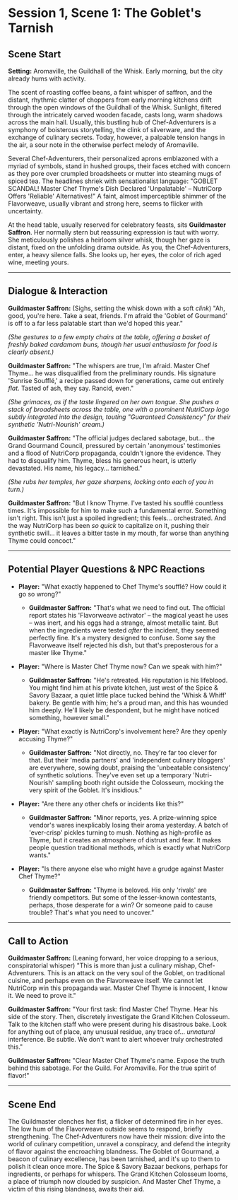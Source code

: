 # Session 1, Scene 1: The Goblet's Tarnish

## Scene Start

**Setting:** Aromaville, the Guildhall of the Whisk. Early morning, but the city already hums with activity.

The scent of roasting coffee beans, a faint whisper of saffron, and the distant, rhythmic clatter of choppers from early morning kitchens drift through the open windows of the Guildhall of the Whisk. Sunlight, filtered through the intricately carved wooden facade, casts long, warm shadows across the main hall. Usually, this bustling hub of Chef-Adventurers is a symphony of boisterous storytelling, the clink of silverware, and the exchange of culinary secrets. Today, however, a palpable tension hangs in the air, a sour note in the otherwise perfect melody of Aromaville.

Several Chef-Adventurers, their personalized aprons emblazoned with a myriad of symbols, stand in hushed groups, their faces etched with concern as they pore over crumpled broadsheets or mutter into steaming mugs of spiced tea. The headlines shriek with sensationalist language: "GOBLET SCANDAL! Master Chef Thyme's Dish Declared 'Unpalatable' – NutriCorp Offers 'Reliable' Alternatives!" A faint, almost imperceptible shimmer of the Flavorweave, usually vibrant and strong here, seems to flicker with uncertainty.

At the head table, usually reserved for celebratory feasts, sits **Guildmaster Saffron**. Her normally stern but reassuring expression is taut with worry. She meticulously polishes a heirloom silver whisk, though her gaze is distant, fixed on the unfolding drama outside. As you, the Chef-Adventurers, enter, a heavy silence falls. She looks up, her eyes, the color of rich aged wine, meeting yours.

---

## Dialogue & Interaction

**Guildmaster Saffron:** (Sighs, setting the whisk down with a soft *clink*)
"Ah, good, you're here. Take a seat, friends. I'm afraid the 'Goblet of Gourmand' is off to a far less palatable start than we'd hoped this year."

*(She gestures to a few empty chairs at the table, offering a basket of freshly baked cardamom buns, though her usual enthusiasm for food is clearly absent.)*

**Guildmaster Saffron:** "The whispers are true, I'm afraid. Master Chef Thyme… he was disqualified from the preliminary rounds. His signature 'Sunrise Soufflé,' a recipe passed down for generations, came out entirely *flat*. Tasted of ash, they say. Rancid, even."

*(She grimaces, as if the taste lingered on her own tongue. She pushes a stack of broadsheets across the table, one with a prominent NutriCorp logo subtly integrated into the design, touting "Guaranteed Consistency" for their synthetic 'Nutri-Nourish' cream.)*

**Guildmaster Saffron:** "The official judges declared sabotage, but… the Grand Gourmand Council, pressured by certain 'anonymous' testimonies and a flood of NutriCorp propaganda, couldn't ignore the evidence. They had to disqualify him. Thyme, bless his generous heart, is utterly devastated. His name, his legacy… tarnished."

*(She rubs her temples, her gaze sharpens, locking onto each of you in turn.)*

**Guildmaster Saffron:** "But I know Thyme. I've tasted his soufflé countless times. It's impossible for him to make such a fundamental error. Something isn't right. This isn't just a spoiled ingredient; this feels… orchestrated. And the way NutriCorp has been *so quick* to capitalize on it, pushing their synthetic swill… it leaves a bitter taste in my mouth, far worse than anything Thyme could concoct."

---

## Potential Player Questions & NPC Reactions

*   **Player:** "What exactly happened to Chef Thyme's soufflé? How could it go so wrong?"
    *   **Guildmaster Saffron:** "That's what we need to find out. The official report states his 'Flavorweave activator' – the magical yeast he uses – was inert, and his eggs had a strange, almost metallic taint. But when the ingredients were tested *after* the incident, they seemed perfectly fine. It's a mystery designed to confuse. Some say the Flavorweave itself rejected his dish, but that's preposterous for a master like Thyme."

*   **Player:** "Where is Master Chef Thyme now? Can we speak with him?"
    *   **Guildmaster Saffron:** "He's retreated. His reputation is his lifeblood. You might find him at his private kitchen, just west of the Spice & Savory Bazaar, a quiet little place tucked behind the 'Whisk & Whiff' bakery. Be gentle with him; he's a proud man, and this has wounded him deeply. He'll likely be despondent, but he might have noticed something, however small."

*   **Player:** "What exactly is NutriCorp's involvement here? Are they openly accusing Thyme?"
    *   **Guildmaster Saffron:** "Not directly, no. They're far too clever for that. But their 'media partners' and 'independent culinary bloggers' are everywhere, sowing doubt, praising the 'unbeatable consistency' of synthetic solutions. They've even set up a temporary 'Nutri-Nourish' sampling booth right outside the Colosseum, mocking the very spirit of the Goblet. It's insidious."

*   **Player:** "Are there any other chefs or incidents like this?"
    *   **Guildmaster Saffron:** "Minor reports, yes. A prize-winning spice vendor's wares inexplicably losing their aroma yesterday. A batch of 'ever-crisp' pickles turning to mush. Nothing as high-profile as Thyme, but it creates an atmosphere of distrust and fear. It makes people question traditional methods, which is exactly what NutriCorp wants."

*   **Player:** "Is there anyone else who might have a grudge against Master Chef Thyme?"
    *   **Guildmaster Saffron:** "Thyme is beloved. His only 'rivals' are friendly competitors. But some of the lesser-known contestants, perhaps, those desperate for a win? Or someone paid to cause trouble? That's what you need to uncover."

---

## Call to Action

**Guildmaster Saffron:** (Leaning forward, her voice dropping to a serious, conspiratorial whisper)
"This is more than just a culinary mishap, Chef-Adventurers. This is an attack on the very soul of the Goblet, on traditional cuisine, and perhaps even on the Flavorweave itself. We cannot let NutriCorp win this propaganda war. Master Chef Thyme is innocent, I know it. We need to prove it."

**Guildmaster Saffron:** "Your first task: find Master Chef Thyme. Hear his side of the story. Then, discretely investigate the Grand Kitchen Colosseum. Talk to the kitchen staff who were present during his disastrous bake. Look for anything out of place, any unusual residue, any trace of… *unnatural* interference. Be subtle. We don't want to alert whoever truly orchestrated this."

**Guildmaster Saffron:** "Clear Master Chef Thyme's name. Expose the truth behind this sabotage. For the Guild. For Aromaville. For the true spirit of flavor!"

---

## Scene End

The Guildmaster clenches her fist, a flicker of determined fire in her eyes. The low hum of the Flavorweave outside seems to respond, briefly strengthening. The Chef-Adventurers now have their mission: dive into the world of culinary competition, unravel a conspiracy, and defend the integrity of flavor against the encroaching blandness. The Goblet of Gourmand, a beacon of culinary excellence, has been tarnished, and it's up to them to polish it clean once more. The Spice & Savory Bazaar beckons, perhaps for ingredients, or perhaps for whispers. The Grand Kitchen Colosseum looms, a place of triumph now clouded by suspicion. And Master Chef Thyme, a victim of this rising blandness, awaits their aid.